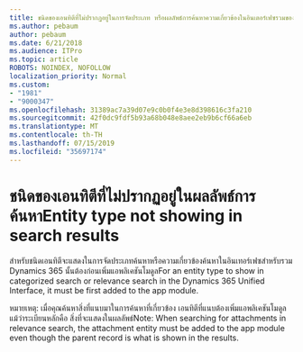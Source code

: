 ```yaml
---
title: ชนิดของเอนทิตีที่ไม่ปรากฏอยู่ในการจัดประเภท หรือผลลัพธ์การค้นหาความเกี่ยวข้องในอินเตอร์เฟซรวมของ Dynamics 365
ms.author: pebaum
author: pebaum
ms.date: 6/21/2018
ms.audience: ITPro
ms.topic: article
ROBOTS: NOINDEX, NOFOLLOW
localization_priority: Normal
ms.custom:
- "1981"
- "9000347"
ms.openlocfilehash: 31389ac7a39d07e9c0b0f4e3e8d398616c3fa210
ms.sourcegitcommit: 42f0dc9fdf5b93a68b048e8aee2eb9b6cf66a6eb
ms.translationtype: MT
ms.contentlocale: th-TH
ms.lasthandoff: 07/15/2019
ms.locfileid: "35697174"
---
```

# <a name="entity-type-not-showing-in-search-results"></a><span data-ttu-id="2424d-102">ชนิดของเอนทิตีที่ไม่ปรากฏอยู่ในผลลัพธ์การค้นหา</span><span class="sxs-lookup"><span data-stu-id="2424d-102">Entity type not showing in search results</span></span>

<span data-ttu-id="2424d-103">สำหรับชนิดเอนทิตีจะแสดงในการจัดประเภทค้นหาหรือความเกี่ยวข้องค้นหาในอินเทอร์เฟซสำหรับรวม Dynamics 365 นั้นต้องก่อนเพิ่มแอพลิเคชันโมดูล</span><span class="sxs-lookup"><span data-stu-id="2424d-103">For an entity type to show in categorized search or relevance search in the Dynamics 365 Unified Interface, it must be first added to the app module.</span></span>

<span data-ttu-id="2424d-104">หมายเหตุ: เมื่อคุณค้นหาสิ่งที่แนบมาในการค้นหาที่เกี่ยวข้อง เอนทิตีที่แนบต้องเพิ่มแอพลิเคชันโมดูลแม้ว่าระเบียนหลักคือ สิ่งที่จะแสดงในผลลัพธ์</span><span class="sxs-lookup"><span data-stu-id="2424d-104">Note: When searching for attachments in relevance search, the attachment entity must be added to the app module even though the parent record is what is shown in the results.</span></span>
